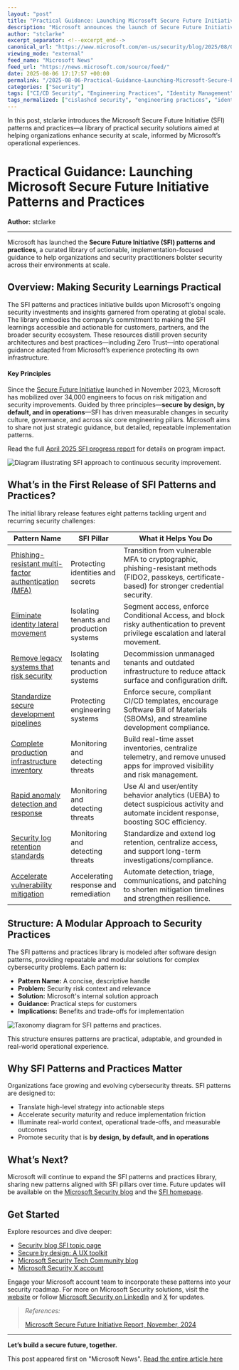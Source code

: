 ```yaml
---
layout: "post"
title: "Practical Guidance: Launching Microsoft Secure Future Initiative Patterns and Practices"
description: "Microsoft announces the launch of Secure Future Initiative (SFI) patterns and practices—a comprehensive library of actionable guidance aimed at helping organizations implement security at scale. The initial release covers core security challenges, offers modular solutions, and provides practical, reusable security strategies derived from Microsoft’s experience."
author: "stclarke"
excerpt_separator: <!--excerpt_end-->
canonical_url: "https://www.microsoft.com/en-us/security/blog/2025/08/06/sharing-practical-guidance-launching-microsoft-secure-future-initiative-sfi-patterns-and-practices/"
viewing_mode: "external"
feed_name: "Microsoft News"
feed_url: "https://news.microsoft.com/source/feed/"
date: 2025-08-06 17:17:57 +00:00
permalink: "/2025-08-06-Practical-Guidance-Launching-Microsoft-Secure-Future-Initiative-Patterns-and-Practices.html"
categories: ["Security"]
tags: ["CI/CD Security", "Engineering Practices", "Identity Management", "Incident Response", "Log Retention", "Microsoft Security", "News", "Operational Security", "Phishing Resistant MFA", "Risk Management", "Secure Future Initiative", "Security", "Security Patterns", "SFI Pillars", "Threat Detection", "Vulnerability Mitigation", "Zero Trust"]
tags_normalized: ["cislashcd security", "engineering practices", "identity management", "incident response", "log retention", "microsoft security", "news", "operational security", "phishing resistant mfa", "risk management", "secure future initiative", "security", "security patterns", "sfi pillars", "threat detection", "vulnerability mitigation", "zero trust"]
---
```


In this post, stclarke introduces the Microsoft Secure Future Initiative (SFI) patterns and practices—a library of practical security solutions aimed at helping organizations enhance security at scale, informed by Microsoft’s operational experiences.<!--excerpt_end-->

# Practical Guidance: Launching Microsoft Secure Future Initiative Patterns and Practices

**Author:** stclarke

---

Microsoft has launched the **Secure Future Initiative (SFI) patterns and practices**, a curated library of actionable, implementation-focused guidance to help organizations and security practitioners bolster security across their environments at scale.

## Overview: Making Security Learnings Practical

The SFI patterns and practices initiative builds upon Microsoft's ongoing security investments and insights garnered from operating at global scale. The library embodies the company’s commitment to making the SFI learnings accessible and actionable for customers, partners, and the broader security ecosystem. These resources distill proven security architectures and best practices—including Zero Trust—into operational guidance adapted from Microsoft’s experience protecting its own infrastructure.

#### Key Principles

Since the [Secure Future Initiative](https://www.microsoft.com/trust-center/security/secure-future-initiative) launched in November 2023, Microsoft has mobilized over 34,000 engineers to focus on risk mitigation and security improvements. Guided by three principles—**secure by design, by default, and in operations**—SFI has driven measurable changes in security culture, governance, and across six core engineering pillars. Microsoft aims to share not just strategic guidance, but detailed, repeatable implementation patterns.

Read the full [April 2025 SFI progress report](https://cdn-dynmedia-1.microsoft.com/is/content/microsoftcorp/microsoft/final/en-us/microsoft-brand/documents/sfi-april-2025-progress-report.pdf) for details on program impact.

![Diagram illustrating SFI approach to continuous security improvement.](https://www.microsoft.com/en-us/security/blog/wp-content/uploads/2025/08/Picture1-1.webp)

## What’s in the First Release of SFI Patterns and Practices?

The initial library release features eight patterns tackling urgent and recurring security challenges:

| Pattern Name | SFI Pillar | What it Helps You Do |
| --- | --- | --- |
| [Phishing-resistant multi-factor authentication (MFA)](https://aka.ms/SFI_Phishing-resistantMFA) | Protecting identities and secrets | Transition from vulnerable MFA to cryptographic, phishing-resistant methods (FIDO2, passkeys, certificate-based) for stronger credential security. |
| [Eliminate identity lateral movement](https://aka.ms/SFI_Eliminatelateralmovement) | Isolating tenants and production systems | Segment access, enforce Conditional Access, and block risky authentication to prevent privilege escalation and lateral movement. |
| [Remove legacy systems that risk security](https://aka.ms/SFI_Removelegacysystemsthatrisksecurity) | Isolating tenants and production systems | Decommission unmanaged tenants and outdated infrastructure to reduce attack surface and configuration drift. |
| [Standardize secure development pipelines](https://aka.ms/SFI_Standardizesecuredevelopmentpipelines) | Protecting engineering systems | Enforce secure, compliant CI/CD templates, encourage Software Bill of Materials (SBOMs), and streamline development compliance. |
| [Complete production infrastructure inventory](https://aka.ms/SFI_Completeproductioninfrastructure) | Monitoring and detecting threats | Build real-time asset inventories, centralize telemetry, and remove unused apps for improved visibility and risk management. |
| [Rapid anomaly detection and response](https://aka.ms/SFI_Rapidanomalydetectionandresponse) | Monitoring and detecting threats | Use AI and user/entity behavior analytics (UEBA) to detect suspicious activity and automate incident response, boosting SOC efficiency. |
| [Security log retention standards](https://aka.ms/SFI_Securitylogretentionstandards) | Monitoring and detecting threats | Standardize and extend log retention, centralize access, and support long-term investigations/compliance. |
| [Accelerate vulnerability mitigation](https://aka.ms/SFI_Acceleratevulnerabilitymitigation) | Accelerating response and remediation | Automate detection, triage, communications, and patching to shorten mitigation timelines and strengthen resilience. |

## Structure: A Modular Approach to Security Practices

The SFI patterns and practices library is modeled after software design patterns, providing repeatable and modular solutions for complex cybersecurity problems. Each pattern is:

- **Pattern Name:** A concise, descriptive handle
- **Problem:** Security risk context and relevance
- **Solution:** Microsoft's internal solution approach
- **Guidance:** Practical steps for customers
- **Implications:** Benefits and trade-offs for implementation

![Taxonomy diagram for SFI patterns and practices.](https://www.microsoft.com/en-us/security/blog/wp-content/uploads/2025/08/Picture2-4.webp)

This structure ensures patterns are practical, adaptable, and grounded in real-world operational experience.

## Why SFI Patterns and Practices Matter

Organizations face growing and evolving cybersecurity threats. SFI patterns are designed to:

- Translate high-level strategy into actionable steps
- Accelerate security maturity and reduce implementation friction
- Illuminate real-world context, operational trade-offs, and measurable outcomes
- Promote security that is **by design, by default, and in operations**

## What’s Next?

Microsoft will continue to expand the SFI patterns and practices library, sharing new patterns aligned with SFI pillars over time. Future updates will be available on the [Microsoft Security blog](https://www.microsoft.com/en-us/security/blog/topic/secure-future-initiative/) and the [SFI homepage](https://www.microsoft.com/trust-center/security/secure-future-initiative).

## Get Started

Explore resources and dive deeper:

- [Security blog SFI topic page](https://www.microsoft.com/security/blog/topic/secure-future-initiative/)
- [Secure by design: A UX toolkit](https://microsoft.design/articles/secure-by-design-a-ux-toolkit/)
- [Microsoft Security Tech Community blog](https://techcommunity.microsoft.com/category/microsoft-security)
- [Microsoft Security X account](https://twitter.com/MSFTSecurity)

Engage your Microsoft account team to incorporate these patterns into your security roadmap. For more on Microsoft Security solutions, visit the [website](https://www.microsoft.com/en-us/security/business) or follow [Microsoft Security on LinkedIn](https://www.linkedin.com/showcase/microsoft-security/) and [X](https://twitter.com/@MSFTSecurity) for updates.

> _References:_
>
> [Microsoft Secure Future Initiative Report, November, 2024](https://cdn-dynmedia-1.microsoft.com/is/content/microsoftcorp/microsoft/final/en-us/microsoft-brand/documents/SFI_November_2024_update.pdf)

---

**Let’s build a secure future, together.**

This post appeared first on "Microsoft News". [Read the entire article here](https://www.microsoft.com/en-us/security/blog/2025/08/06/sharing-practical-guidance-launching-microsoft-secure-future-initiative-sfi-patterns-and-practices/)
